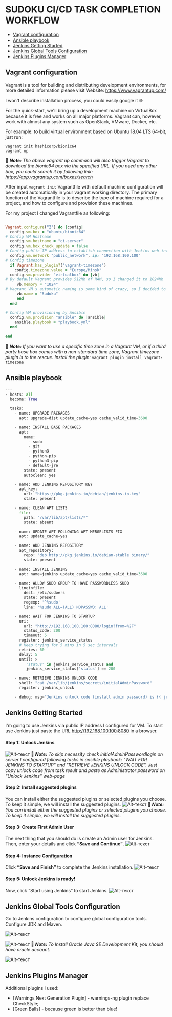 # SUDOKU CI/CD TASK COMPLETION WORKFLOW

- [Vagrant configuration](#vagrant-configuration)
- [Ansible playbook](#ansible-playbook)
- [Jenkins Getting Started](#jenkins-getting-started)
- [Jenkins Global Tools Configuration](#jenkins-global-tools-configuration)
- [Jenkins Plugins Manager](#jenkins-plugins-manager)


## Vagrant configuration

Vagrant is a tool for building and distributing development environments, for more detailed information please visit Website: https://www.vagrantup.com/

I won't describe installation process, you could easily google it  :globe_with_meridians:

For the quick-start, we'll bring up a development machine on VirtualBox because it is free and works on all major platforms. Vagrant can, however, work with almost any system such as OpenStack, VMware, Docker, etc.

For example: to build virtual environment based on Ubuntu 18.04 LTS 64-bit, just run:

	vagrant init hashicorp/bionic64
	vagrant up

:memo: ***Note:** The above vagrant up command will also trigger Vagrant to download the bionic64 box via the specified URL. If you need any other box, you could search it by following link: https://app.vagrantup.com/boxes/search*

After input `vagrant init` Vagrantfile with default machine configuration will be created automatically in your vagrant working directory. The primary function of the Vagrantfile is to describe the type of machine required for a project, and how to configure and provision these machines.

For my project I changed Vagrantfile as following:
```ruby

Vagrant.configure("2") do |config|
  config.vm.box = "ubuntu/bionic64"
# Config VM Hostname
  config.vm.hostname = "ci-server"
  config.vm.box_check_update = false
# Config public IP address to establish connection with Jenkins web-interface
  config.vm.network "public_network", ip: "192.168.100.100"
# Config timezone
  if Vagrant.has_plugin?("vagrant-timezone")
    config.timezone.value = "Europe/Minsk"
  config.vm.provider "virtualbox" do |vb|
# By default Vagrant provides 512Mb of RAM, so I changed it to 1024Mb
     vb.memory = "1024"
# Vagrant VM's automatic naming is some kind of crazy, so I decided to change it as well
     vb.name = "Sudoku"
     end
  end

# Config VM provisioning by Ansible
  config.vm.provision "ansible" do |ansible|
    ansible.playbook = "playbook.yml"
  end
 
end
```
:memo: ***Note:** If you want to use a specific time zone in a Vagrant VM, or if a third party base box comes with a non-standard time zone, Vagrant timezone plugin is to the rescue. Install the plugin:* `vagrant plugin install vagrant-timezone`


## Ansible playbook

```python
---
- hosts: all
  become: True

  tasks:
    - name: UPGRADE PACKAGES
      apt: upgrade=dist update_cache=yes cache_valid_time=3600

    - name: INSTALL BASE PACKAGES
      apt: 
        name:
          - sudo
          - git
          - python3
          - python-pip
          - python3-pip
          - default-jre
        state: present
        autoclean: yes

    - name: ADD JENKINS REPOSITORY KEY
      apt_key:
        url: "https://pkg.jenkins.io/debian/jenkins.io.key"
        state: present

    - name: CLEAN APT LISTS
      file:
        path: "/var/lib/apt/lists/*"
        state: absent

    - name: UPDATE APT FOLLOWING APT MERGELISTS FIX
      apt: update_cache=yes

    - name: ADD JENKINS REPOSITORY
      apt_repository:
        repo: "deb http://pkg.jenkins.io/debian-stable binary/"
        state: present

    - name: INSTALL JENKINS
      apt: name=jenkins update_cache=yes cache_valid_time=3600

    - name: ALLOW SUDO GROUP TO HAVE PASSWORDLESS SUDO
      lineinfile:
        dest: /etc/sudoers
        state: present
        regexp: '^%sudo'
        line: '%sudo ALL=(ALL) NOPASSWD: ALL'

    - name: WAIT FOR JENKINS TO STARTUP
      uri:
        url: "http://192.168.100.100:8080/login?from=%2F"
        status_code: 200
        timeout: 5
      register: jenkins_service_status
      # Keep trying for 5 mins in 5 sec intervals
      retries: 60
      delay: 5
      until: >
         'status' in jenkins_service_status and
         jenkins_service_status['status'] == 200

    - name: RETRIEVE JENKINS UNLOCK CODE
      shell: "cat /var/lib/jenkins/secrets/initialAdminPassword"
      register: jenkins_unlock

    - debug: msg="Jenkins unlock code (install admin password) is {{ jenkins_unlock.stdout }}"
```

## Jenkins Getting Started

I'm going to use Jenkins via public IP address I configured for VM. To start use Jenkins just paste the URL http://192.168.100.100:8080 in a browser.

#### Step 1: Unlock Jenkins
![Alt-текст](https://github.com/edwardkolb/demo/blob/master/Pics/Unlock%20page.png)
:memo: ***Note:** To skip necessity check initialAdminPasswordlogin on server I configured following tasks in ansible playbook: "WAIT FOR JENKINS TO STARTUP" and "RETRIEVE JENKINS UNLOCK CODE". Just copy unlock code from task result and paste as Administrator password on "Unlock Jenkins" web-page*

#### Step 2: Install suggested plugins
You can install either the suggested plugins or selected plugins you choose. To keep it simple, we will install the suggested plugins.
![Alt-текст](https://github.com/edwardkolb/demo/blob/master/Pics/install%20pluging.png)
:memo: ***Note:** You can install either the suggested plugins or selected plugins you choose. To keep it simple, we will install the suggested plugins.*

#### Step 3: Create First Admin User
The next thing that you should do is create an Admin user for Jenkins. Then, enter your details and click **“Save and Continue”**.
![Alt-текст](https://github.com/edwardkolb/demo/blob/master/Pics/Admin%20pwd.png)

#### Step 4: Instance Configuration
Click **“Save and Finish”** to complete the Jenkins installation.
![Alt-текст](https://github.com/edwardkolb/demo/blob/master/Pics/Instance.png)

#### Step 5: Unlock Jenkins is ready!
Now, click “Start using Jenkins” to start Jenkins.
![Alt-текст](https://github.com/edwardkolb/demo/blob/master/Pics/Start%20using.png)


## Jenkins Global Tools Configuration
Go to Jenkins configuration to configure global configuration tools. Configure JDK and Maven.

![Alt-текст](https://github.com/edwardkolb/demo/blob/master/Pics/globalconfig.png)

![Alt-текст](https://github.com/edwardkolb/demo/blob/master/Pics/jdk.png)
:memo: ***Note:** To Install Oracle Java SE Development Kit, you should have oracle account.*

![Alt-текст](https://github.com/edwardkolb/demo/blob/master/Pics/mvn.png)


## Jenkins Plugins Manager
Additional plugins I used:
- [Warnings Next Generation Plugin] - warnings-ng plugin replace CheckStyle;
- [Green Balls] - because green is better than blue! 





